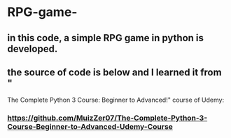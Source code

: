 # RPG-game-
## in this code, a simple RPG game in python is developed. 
## the source of code is below and I learned it from "
The Complete Python 3 Course: Beginner to Advanced!" course of Udemy:
### https://github.com/MuizZer07/The-Complete-Python-3-Course-Beginner-to-Advanced-Udemy-Course
